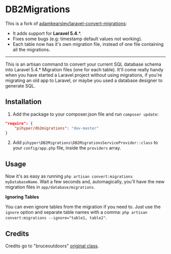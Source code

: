 # DB2Migrations

This is a fork of [adamkearsley/laravel-convert-migrations](https://github.com/adamkearsley/laravel-convert-migrations):
* It adds support for **Laravel 5.4.***.
* Fixes some bugs (e.g: timestamp default values not working).
* Each table now has it's own migration file, instead of one file containing all the migrations.

---

This is an artisan command to convert your current SQL database schema into Laravel 5.4.* Migration files (one for each table). It'll come really handy when you have started a Laravel project without using migrations, if you're migrating an old app to Laravel, or maybe you used a database designer to generate SQL.

## Installation

1. Add the package to your composer.json file and run `composer update`:

```json
"require": {
    "pihyper/db2migrations": "dev-master"
}
```

2. Add `pihyper\DB2Migrations\DB2MigrationsServiceProvider::class` to your `config/app.php` file, inside the `providers` array.

## Usage

Now it's as easy as running `php artisan convert:migrations myDatabaseName`. Wait a few seconds and, automagically, you'll have the new migration files in `app/database/migrations`.

**Ignoring Tables**

You can even ignore tables from the migration if you need to. Just use the `ignore` option and separate table names with a comma: `php artisan convert:migrations --ignore="table1, table2"`.

## Credits

Credits go to "bruceoutdoors" [original class](https://gist.github.com/bruceoutdoors/9166186).
